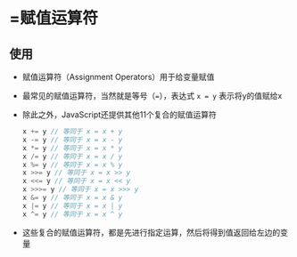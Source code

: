 # =赋值运算符

## 使用

+ 赋值运算符（Assignment Operators）用于给变量赋值

+ 最常见的赋值运算符，当然就是等号（`=`），表达式 `x = y` 表示将y的值赋给x

+ 除此之外，JavaScript还提供其他11个复合的赋值运算符

    ```js
    x += y // 等同于 x = x + y
    x -= y // 等同于 x = x - y
    x *= y // 等同于 x = x * y
    x /= y // 等同于 x = x / y
    x %= y // 等同于 x = x % y
    x >>= y // 等同于 x = x >> y
    x <<= y // 等同于 x = x << y
    x >>>= y // 等同于 x = x >>> y
    x &= y // 等同于 x = x & y
    x |= y // 等同于 x = x | y
    x ^= y // 等同于 x = x ^ y
    ```

+ 这些复合的赋值运算符，都是先进行指定运算，然后将得到值返回给左边的变量

